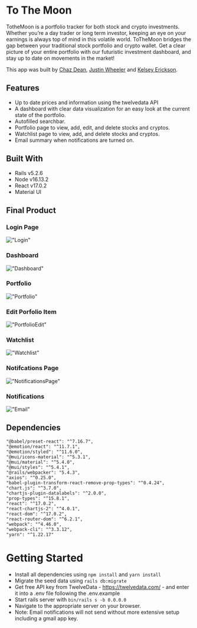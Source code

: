 # To The Moon

TotheMoon is a portfolio tracker for both stock and crypto investments. Whether you’re a day trader or long term investor, keeping an eye on your earnings is always top of mind in this volatile world. ToTheMoon bridges the gap between your traditional stock portfolio and crypto wallet.  Get a clear picture of your entire portfolio with our futuristic investment dashboard, and stay up to date on movements in the market!


This app was built by [Chaz Dean](https://github.com/chazdean), [Justin Wheeler](https://github.com/wheeljust) and [Kelsey Erickson](https://github.com/KelseyErickson). 

## Features

- Up to date prices and information using the twelvedata API
- A dashboard with clear data visualization for an easy look at the current state of the portfolio. 
- Autofilled searchbar. 
- Portfolio page to view, add, edit, and delete stocks and cryptos.
- Watchlist page to view, add, and delete stocks and cryptos.
- Email summary when notifications are turned on.


## Built With 

- Rails v5.2.6
- Node v16.13.2
- React v17.0.2
- Material UI

## Final Product 

### Login Page
!["Login"](https://github.com/chazdean/final-project/blob/readme/docs/TTMLogin.png?raw=true)

### Dashboard
!["Dashboard"](https://github.com/chazdean/final-project/blob/readme/docs/TTMDashboard.png?raw=true)

### Portfolio
!["Portfolio"](https://github.com/chazdean/final-project/blob/readme/docs/TTMPortfolio.png?raw=true)

### Edit Porfolio Item
!["PortfolioEdit"](https://github.com/chazdean/final-project/blob/readme/docs/TTMPortfolio-edit.png?raw=true)

### Watchlist
!["Watchlist"](https://github.com/chazdean/final-project/blob/readme/docs/TTMWatchList.png?raw=true)

### Notifcations Page
!["NotificationsPage"](https://github.com/chazdean/final-project/blob/readme/docs/TTMNotifications.png?raw=true)

### Notifications
!["Email"](https://github.com/chazdean/final-project/blob/readme/docs/TMMEmailNotifications.png?raw=true)

## Dependencies

    "@babel/preset-react": "^7.16.7",
    "@emotion/react": "^11.7.1",
    "@emotion/styled": "^11.6.0",
    "@mui/icons-material": "^5.3.1",
    "@mui/material": "^5.4.0",
    "@mui/styles": "^5.4.1",
    "@rails/webpacker": "5.4.3",
    "axios": "^0.25.0",
    "babel-plugin-transform-react-remove-prop-types": "^0.4.24",
    "chart.js": "^3.7.0",
    "chartjs-plugin-datalabels": "^2.0.0",
    "prop-types": "^15.8.1",
    "react": "^17.0.2",
    "react-chartjs-2": "^4.0.1",
    "react-dom": "^17.0.2",
    "react-router-dom": "^6.2.1",
    "webpack": "^4.46.0",
    "webpack-cli": "^3.3.12",
    "yarn": "^1.22.17"

# Getting Started

- Install all dependencies using `npm install` and `yarn install`
- Migrate the seed data using `rails db:migrate`
- Get free API key from TwelveData - https://twelvedata.com/ - and enter it into a .env file following the .env.example
- Start rails server with `bin/rails s -b 0.0.0.0`
- Navigate to the appropriate server on your browser.
- Note: Email notifications will not send without more extensive setup including a gmail app key. 

